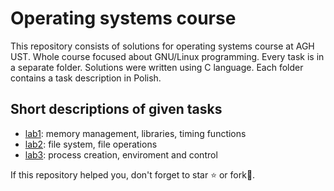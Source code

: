 # Operating systems course

This repository consists of solutions for operating systems course at AGH
UST. Whole course focused about GNU/Linux programming. Every task is in a separate folder. Solutions were written using
C language. Each folder contains a task description in Polish.

## Short descriptions of given tasks

- [lab1](https://github.com/pklatka/operating-systems-course/tree/main/cw01): memory management, libraries, timing functions
- [lab2](https://github.com/pklatka/operating-systems-course/tree/main/cw02): file system, file operations
- [lab3](https://github.com/pklatka/operating-systems-course/tree/main/cw03): process creation, enviroment and control

If this repository helped you, don't forget to star ⭐️ or fork🍴.
